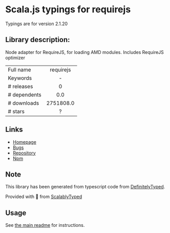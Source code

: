 
# Scala.js typings for requirejs

Typings are for version 2.1.20

## Library description:
Node adapter for RequireJS, for loading AMD modules. Includes RequireJS optimizer

|                    |                 |
| ------------------ | :-------------: |
| Full name          | requirejs |
| Keywords           | - |
| # releases         | 0 |
| # dependents       | 0.0 |
| # downloads        | 2751808.0 |
| # stars            | ? |

## Links
- [Homepage](http://github.com/jrburke/r.js)
- [Bugs](https://github.com/jrburke/r.js/issues)
- [Repository](https://github.com/jrburke/r.js)
- [Npm](https://www.npmjs.com/package/requirejs)
    


## Note
This library has been generated from typescript code from [DefinitelyTyped](https://definitelytyped.org).

Provided with :purple_heart: from [ScalablyTyped](https://github.com/oyvindberg/ScalablyTyped)

## Usage
See [the main readme](../../readme.md) for instructions.


